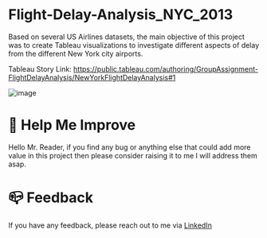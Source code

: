 # Flight-Delay-Analysis_NYC_2013

Based on several US Airlines datasets, the main objective of this project was to create Tableau visualizations to investigate different aspects of delay from the different New York city airports. 

Tableau Story Link:
https://public.tableau.com/authoring/GroupAssignment-FlightDelayAnalysis/NewYorkFlightDelayAnalysis#1

![image](https://user-images.githubusercontent.com/115185834/209802850-91067d99-3ba3-405e-8d49-be1c23aa62a8.png)

# :tada: Help Me Improve

Hello Mr. Reader, if you find any bug or anything else that could add more value in this project then please consider raising it to me I will address them asap.

# :mailbox_closed: Feedback

If you have any feedback, please reach out to me via [LinkedIn](https://www.linkedin.com/in/arunkkumar-karthikeyan/)
